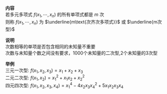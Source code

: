 **内容**  
若多元多项式 $f(x_1,\cdots,x_n)$ 的所有单项式都是 $m$ 次  
则称 $f(x_1,\cdots,x_n)$ 为 $\underline{m\text{次齐次多项式}}$  或  $\underline{m次型}$  
  
**说明**  
次数相等的单项是否包含相同的未知量不重要  
次数与未知量个数之间没有要求，1000个未知量的二次型,2个未知量的3次型  
  
**举例**  
三元一次型:  $f(x_1,x_2,x_3)=x_1+x_2+x_3$  
二元二次型:  $f(x_1,x_2)=x_1^2+x_1x_2+x_2^2$  
四元四次型:  $f(x_1,x_2,x_3,x_4)=x_1^4-4x_2x_3x_4^2+5x_1x_2x_3x_4$  
